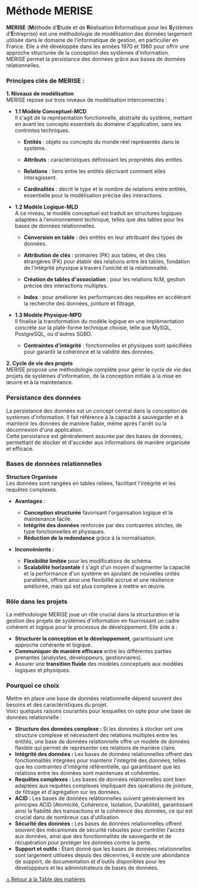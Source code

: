 # Méthode MERISE

**MERISE** (**M**éthode d'**E**tude et de **R**éalisation **I**nformatique pour les **S**ystèmes d'**E**ntreprise) est une méthodologie de modélisation des données largement utilisée dans le domaine de l'informatique de gestion, en particulier en France. Elle a été développée dans les années 1970 et 1980 pour offrir une approche structurée de la conception des systèmes d'information.  
MERISE permet la persistance des données grâce aux bases de données relationnelles.

### **Principes clés de MERISE :**

**1. Niveaux de modélisation**  
 MERISE repose sur trois niveaux de modélisation interconnectés :

- **1.1 Modèle Conceptuel-MCD**  
  Il s'agit de la représentation fonctionnelle, abstraite du système, mettant en avant les concepts essentiels du domaine d'application, sans les contrintes techniques.

  - **Entités** : objets ou concepts du monde réel représentés dans le système.

  - **Attributs** : caractéristiques définissant les propriétés des entités.

  - **Relations** : liens entre les entités décrivant comment elles interagissent.

  - **Cardinalités** : décrit le type et le nombre de relations entre entités, essentielle pour la modélisation précise des interactions.

- **1.2 Modèle Logique-MLD**  
  A ce niveau, le modèle conceptuel est traduit en structures logiques adaptées à l'environnement technique, telles que des tables pour les bases de données relationnelles.

  - **Conversion en table** : des entités en leur attribuant des types de données.

  - **Attribution de clés** : primaires (PK) aux tables, et des clés étrangères (FK) pour établir des relations entre les tables, fondation de l'intégrité physique à travers l'unicité et la relationnalité.

  - **Création de tables d'association** : pour les relations N:M, gestion précise des interactions multiples.

  - **Index** : pour améliorer les performances des requêtes en accélérant la recherche des données, jointure et filtrage.

- **1.3 Modèle Physique-MPD**  
  Il finalise la transformation du modèle logique en une implémentation concrète sur la plate-forme technique choisie, telle que MySQL, PostgreSQL, ou d'autres SGBD.

  - **Contraintes d'intégrité** : fonctionnelles et physiques sont spécifiées pour garantir la cohérence et la validité des données.

**2. Cycle de vie des projets**  
MERISE propose une méthodologie complète pour gérer le cycle de vie des projets de systèmes d'information, de la conception initiale à la mise en œuvre et à la maintenance.

### **Persistance des données**

La persistance des données est un concept central dans la conception de systèmes d'information. Il fait référence à la capacité à sauvegarder et à maintenir les données de manière fiable, même après l'arrêt ou la déconnexion d'une application.  
Cette persistance est généralement assurée par des bases de données, permettant de stocker et d'accéder aux informations de manière organisée et efficace.

### **Bases de données relationnelles**

**Structure Organisée**  
Les données sont rangées en tables reliées, facilitant l'intégrité et les requêtes complexes.

- **Avantages** :

  - **Conception structurée** favorisant l'organisation logique et la maintenance facile.
  - **Intégrité des données** renforcée par des contraintes strictes, de type fonctionnelles et physiques.
  - **Réduction de la redondance** grâce à la normalisation.

- **Inconvénients** :

  - **Flexibilité limitée** pour les modifications de schéma.
  - **Scalabilité horizontale** il s'agit d'un moyen d'augmenter la capacité et la performance d'un système en ajoutant de nouvelles unités parallèles, offrant ainsi une flexibilité accrue et une résilience améliorée, mais qui est plus complexe à mettre en œuvre.

### **Rôle dans les projets**

La méthodologie MERISE joue un rôle crucial dans la structuration et la gestion des projets de systèmes d'information en fournissant un cadre cohérent et logique pour le processus de développement.
Elle aide à :

- **Structurer la conception et le développement**, garantissant une approche cohérente et logique.
- **Communiquer de manière efficace** entre les différentes parties prenantes (analystes, développeurs, gestionnaires).
- Assurer une **transition fluide** des modèles conceptuels aux modèles logiques et physiques.

### **Pourquoi ce choix**

Mettre en place une base de données relationnelle dépend souvent des besoins et des caractéristiques du projet.  
Voici quelques raisons courantes pour lesquelles on opte pour une base de données relationnelle :

- **Structure des données complexe :** Si les données à stocker ont une structure complexe et nécessitent des relations multiples entre les entités, une base de données relationnelle offre un modèle de données flexible qui permet de représenter ces relations de manière claire.
- **Intégrité des données :** Les bases de données relationnelles offrent des fonctionnalités intégrées pour maintenir l'intégrité des données, telles que les contraintes d'intégrité référentielle, qui garantissent que les relations entre les données sont maintenues et cohérentes.
- **Requêtes complexes :** Les bases de données relationnelles sont bien adaptées aux requêtes complexes impliquant des opérations de jointure, de filtrage et d'agrégation sur les données.
- **ACID :** Les bases de données relationnelles suivent généralement les principes ACID (Atomicité, Cohérence, Isolation, Durabilité), garantissant ainsi la fiabilité des transactions et la cohérence des données, ce qui est crucial dans de nombreux cas d'utilisation.
- **Sécurité des données :** Les bases de données relationnelles offrent souvent des mécanismes de sécurité robustes pour contrôler l'accès aux données, ainsi que des fonctionnalités de sauvegarde et de récupération pour protéger les données contre la perte.
- **Support et outils :** Étant donné que les bases de données relationnelles sont largement utilisées depuis des décennies, il existe une abondance de support, de documentation et d'outils disponibles pour les développeurs et les administrateurs de bases de données.

[🔝 Retour à la Table des matières](../../README.md#table-des-matieres)
